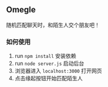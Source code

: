 ## Omegle

随机匹配聊天时，和陌生人交个朋友吧！

### 如何使用

1. run `npm install` 安装依赖
2. run `node server.js` 启动后台
3. 浏览器进入 `localhost:3000` 打开网页
4. 点击缘起按钮开始匹配陌生人


